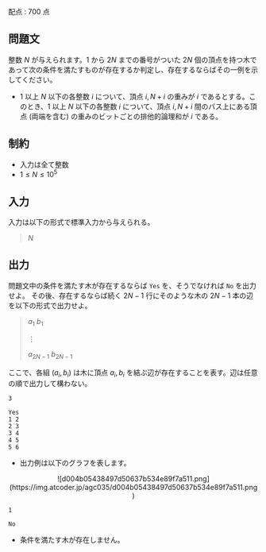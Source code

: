 配点 : $700$ 点

## 問題文

整数 $N$ が与えられます。$1$ から $2N$ までの番号がついた $2N$ 個の頂点を持つ木であって次の条件を満たすものが存在するか判定し、存在するならばその一例を示してください。

- $1$ 以上 $N$ 以下の各整数 $i$ について、頂点 $i, N+i$ の重みが $i$ であるとする。このとき、$1$ 以上 $N$ 以下の各整数 $i$ について、頂点 $i, N+i$ 間のパス上にある頂点 (両端を含む) の重みのビットごとの排他的論理和が $i$ である。

## 制約

- 入力は全て整数
- $1 \leq N \leq 10^{5}$

## 入力

入力は以下の形式で標準入力から与えられる。

> $N$

## 出力

問題文中の条件を満たす木が存在するならば `Yes` を、そうでなければ `No` を出力せよ。
その後、存在するならば続く $2N-1$ 行にそのような木の $2N-1$ 本の辺を以下の形式で出力せよ。

> $a_{1}$ $b_{1}$
> 
> $\vdots$
> 
> $a_{2N-1}$ $b_{2N-1}$

ここで、各組 $(a_i, b_i)$ は木に頂点 $a_i, b_i$ を結ぶ辺が存在することを表す。辺は任意の順で出力して構わない。

```input1
3
```

```output1
Yes
1 2
2 3
3 4
4 5
5 6
```

- 出力例は以下のグラフを表します。
<div style="text-align: center;">
![d004b05438497d50637b534e89f7a511.png](https://img.atcoder.jp/agc035/d004b05438497d50637b534e89f7a511.png)
</div>

```input2
1
```

```output2
No
```

- 条件を満たす木が存在しません。